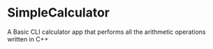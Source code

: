 # SimpleCalculator
A Basic CLI calculator app that performs all the arithmetic operations written in C++
